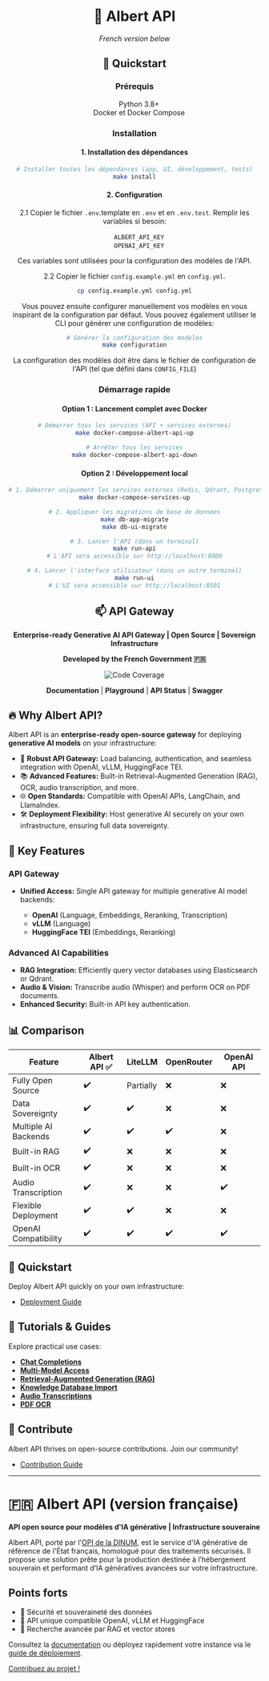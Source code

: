 <div id="toc">
  <ul align="center" style="list-style: none">
    <summary><h1>🚀 Albert API</h1></summary>

*French version below*

## 🚀 Quickstart
### Prérequis
- Python 3.8+
- Docker et Docker Compose
### Installation

#### 1. Installation des dépendances
```bash
# Installer toutes les dépendances (app, UI, développement, tests)
make install
```

#### 2. Configuration

2.1 Copier le fichier `.env`.template en `.env` et en `.env.test`. Remplir les variables si besoin:
- `ALBERT_API_KEY`
- `OPENAI_API_KEY`

Ces variables sont utilisées pour la configuration des modèles de l'API.


2.2 Copier le fichier `config.example.yml` en `config.yml`. 
```bash
cp config.example.yml config.yml
```

Vous pouvez ensuite configurer manuellement vos modèles en vous inspirant de la configuration par défaut. 
Vous pouvez également utiliser le CLI pour générer une configuration de modèles:
```bash
# Générer la configuration des modèles
make configuration
```

La configuration des modèles doit être dans le fichier de configuration de l'API (tel que défini dans `CONFIG_FILE`)

### Démarrage rapide

#### Option 1 : Lancement complet avec Docker

```bash
# Démarrer tous les services (API + services externes)
make docker-compose-albert-api-up

# Arrêter tous les services
make docker-compose-albert-api-down
```

#### Option 2 : Développement local

```bash
# 1. Démarrer uniquement les services externes (Redis, Qdrant, PostgreSQL, MCP Bridge)
make docker-compose-services-up

# 2. Appliquer les migrations de base de données
make db-app-migrate
make db-ui-migrate

# 3. Lancer l'API (dans un terminal)
make run-api
# L'API sera accessible sur http://localhost:8000

# 4. Lancer l'interface utilisateur (dans un autre terminal)
make run-ui
# L'UI sera accessible sur http://localhost:8501
```

## 📫 API Gateway

**Enterprise-ready Generative AI API Gateway | Open Source | Sovereign Infrastructure**

**Developed by the French Government 🇫🇷**

[![Code Coverage](https://img.shields.io/endpoint?url=https://raw.githubusercontent.com/etalab-ia/albert-api/refs/heads/main/.github/badges/coverage.json)](https://github.com/etalab-ia/albert-api)

[**Documentation**](https://albert.api.etalab.gouv.fr/documentation) | [**Playground**](https://albert.api.etalab.gouv.fr/playground) | [**API Status**](https://albert.api.etalab.gouv.fr/status) | [**Swagger**](https://albert.api.etalab.gouv.fr/swagger)

  </ul>
</div>

## 🔥 Why Albert API?

Albert API is an **enterprise-ready open-source gateway** for deploying **generative AI models** on your infrastructure:

* 🚦 **Robust API Gateway:** Load balancing, authentication, and seamless integration with OpenAI, vLLM, HuggingFace TEI.
* 📚 **Advanced Features:** Built-in Retrieval-Augmented Generation (RAG), OCR, audio transcription, and more.
* 🌐 **Open Standards:** Compatible with OpenAI APIs, LangChain, and LlamaIndex.
* 🛠️ **Deployment Flexibility:** Host generative AI securely on your own infrastructure, ensuring full data sovereignty.

## 🎯 Key Features

### API Gateway

* **Unified Access:** Single API gateway for multiple generative AI model backends:

  * **OpenAI** (Language, Embeddings, Reranking, Transcription)
  * **vLLM** (Language)
  * **HuggingFace TEI** (Embeddings, Reranking)

### Advanced AI Capabilities

* **RAG Integration:** Efficiently query vector databases using Elasticsearch or Qdrant.
* **Audio & Vision:** Transcribe audio (Whisper) and perform OCR on PDF documents.
* **Enhanced Security:** Built-in API key authentication.

## 📊 Comparison

| Feature              | Albert API ✅ | LiteLLM   | OpenRouter | OpenAI API |
| -------------------- | ------------ | --------- | ---------- | ---------- |
| Fully Open Source    | ✔️           | Partially | ❌          | ❌          |
| Data Sovereignty     | ✔️           | ✔️        | ❌          | ❌          |
| Multiple AI Backends | ✔️           | ✔️        | ✔️         | ❌          |
| Built-in RAG         | ✔️           | ❌         | ❌          | ❌          |
| Built-in OCR         | ✔️           | ❌         | ❌          | ❌          |
| Audio Transcription  | ✔️           | ❌         | ❌          | ✔️         |
| Flexible Deployment  | ✔️           | ✔️        | ❌          | ❌          |
| OpenAI Compatibility | ✔️           | ✔️        | ✔️         | ✔️         |

## 🚀 Quickstart

Deploy Albert API quickly on your own infrastructure:

* [Deployment Guide](./docs/deployment.md)

## 📘 Tutorials & Guides

Explore practical use cases:

* [**Chat Completions**](https://colab.research.google.com/github/etalab-ia/albert-api/blob/main/docs/tutorials/chat_completions.ipynb)
* [**Multi-Model Access**](https://colab.research.google.com/github/etalab-ia/albert-api/blob/main/docs/tutorials/models.ipynb)
* [**Retrieval-Augmented Generation (RAG)**](https://colab.research.google.com/github/etalab-ia/albert-api/blob/main/docs/tutorials/retrieval_augmented_generation.ipynb)
* [**Knowledge Database Import**](https://colab.research.google.com/github/etalab-ia/albert-api/blob/main/docs/tutorials/import_knowledge_database.ipynb)
* [**Audio Transcriptions**](https://colab.research.google.com/github/etalab-ia/albert-api/blob/main/docs/tutorials/audio_transcriptions.ipynb)
* [**PDF OCR**](https://colab.research.google.com/github/etalab-ia/albert-api/blob/main/docs/tutorials/pdf_ocr.ipynb)

## 🤝 Contribute

Albert API thrives on open-source contributions. Join our community!

* [Contribution Guide](./CONTRIBUTING.md)

---

# 🇫🇷 Albert API (version française)

**API open source pour modèles d'IA générative | Infrastructure souveraine**

Albert API, porté par l'[OPI de la DINUM](https://www.numerique.gouv.fr/dinum/), est le service d'IA générative de référence de l'État français, homologué pour des traitements sécurisés. Il propose une solution prête pour la production destinée à l’hébergement souverain et performant d’IA génératives avancées sur votre infrastructure.

## Points forts

* 🔐 Sécurité et souveraineté des données
* 🧩 API unique compatible OpenAI, vLLM et HuggingFace
* 🔎 Recherche avancée par RAG et vector stores

Consultez la [documentation](https://albert.api.etalab.gouv.fr/documentation) ou déployez rapidement votre instance via le [guide de déploiement](./docs/deployment.md).

[Contribuez au projet !](./CONTRIBUTING.md)
